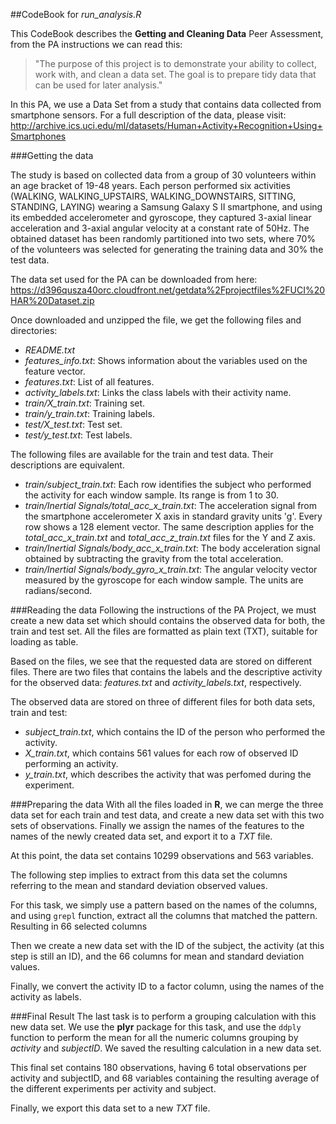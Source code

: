 ##CodeBook for *run_analysis.R*

This CodeBook describes the **Getting and Cleaning Data** Peer Assessment, from the PA instructions we can read this:

> "The purpose of this project is to demonstrate your ability to collect, work with, and clean a data set. The goal is to prepare tidy data that can be used for later analysis."

In this PA, we use a Data Set from a study that contains data collected from smartphone sensors. For a full description of the data, please visit: http://archive.ics.uci.edu/ml/datasets/Human+Activity+Recognition+Using+Smartphones


###Getting the data

The study is based on collected data from a group of 30 volunteers within an age bracket of 19-48 years. Each person performed six activities (WALKING, WALKING_UPSTAIRS, WALKING_DOWNSTAIRS, SITTING, STANDING, LAYING) wearing a Samsung Galaxy S II smartphone, and using its embedded accelerometer and gyroscope, they captured 3-axial linear acceleration and 3-axial angular velocity at a constant rate of 50Hz. The obtained dataset has been randomly partitioned into two sets, where 70% of the volunteers was selected for generating the training data and 30% the test data. 

The data set used for the PA can be downloaded from here: https://d396qusza40orc.cloudfront.net/getdata%2Fprojectfiles%2FUCI%20HAR%20Dataset.zip

Once downloaded and unzipped the file, we get the following files and directories:

* *README.txt*
* *features_info.txt*: Shows information about the variables used on the feature vector.
* *features.txt*: List of all features.
* *activity_labels.txt*: Links the class labels with their activity name.
* *train/X_train.txt*: Training set.
* *train/y_train.txt*: Training labels.
* *test/X_test.txt*: Test set.
* *test/y_test.txt*: Test labels.

The following files are available for the train and test data. Their descriptions are equivalent. 

* *train/subject_train.txt*: Each row identifies the subject who performed the activity for each window sample. Its range is from 1 to 30. 
* *train/Inertial Signals/total_acc_x_train.txt*: The acceleration signal from the smartphone accelerometer X axis in standard gravity units 'g'. Every row shows a 128 element vector. The same description applies for the *total_acc_x_train.txt* and *total_acc_z_train.txt* files for the Y and Z axis. 
* *train/Inertial Signals/body_acc_x_train.txt*: The body acceleration signal obtained by subtracting the gravity from the total acceleration. 
* *train/Inertial Signals/body_gyro_x_train.txt*: The angular velocity vector measured by the gyroscope for each window sample. The units are radians/second. 


###Reading the data
Following the instructions of the PA Project, we must create a new data set which should contains the observed data for both, the train and test set. All the files are formatted as plain text (TXT), suitable for loading as table.

Based on the files, we see that the requested data are stored on different files. There are two files that contains the labels and the descriptive activity for the observed data: *features.txt* and *activity_labels.txt*, respectively.

The observed data are stored on three of different files for both data sets, train and test:
* *subject_train.txt*, which contains the ID of the person who performed the activity.
* *X_train.txt*, which contains 561 values for each row of observed ID performing an activity.
* *y_train.txt*, which describes the activity that was perfomed during the experiment.


###Preparing the data
With all the files loaded in **R**, we can merge the three data set for each train and test data, and create a new data set with this two sets of observations. Finally we assign the names of the features to the names of the newly created data set, and export it to a *TXT* file.

At this point, the data set contains 10299 observations and 563 variables.

The following step implies to extract from this data set the columns referring to the mean and standard deviation observed values.

For this task, we simply use a pattern based on the names of the columns, and using `grepl` function, extract all the columns that matched the pattern. Resulting in 66 selected columns

Then we create a new data set with the ID of the subject, the activity (at this step is still an ID), and the 66 columns for mean and standard deviation values.

Finally, we convert the activity ID to a factor column, using the names of the activity as labels.


###Final Result
The last task is to perform a grouping calculation with this new data set. We use the **plyr** package for this task, and use the `ddply` function to perform the mean for all the numeric columns grouping by *activity* and *subjectID*. We saved the resulting calculation in a new data set.

This final set contains 180 observations, having 6 total observations per activity and subjectID, and 68 variables containing the resulting average of the different experiments per activity and subject.

Finally, we export this data set to a new *TXT* file.


